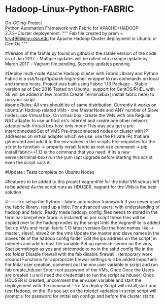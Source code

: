 # Hadoop-Linux-Python-FABRIC
On-GOing-Project   
Python Automation Framework with Fabric for APACHE+HADOOP-2.7.3+Cluster deployement.
""" Fab file created by prem = kry496@my.utsa.edu for Apache Hadoop Cluster deployment in Ubuntu or CentOs """

#Version of the fabfile.py found on github is the stable version of the code as of Jan 2017.
	- Multiple updates will be rolled into a single update by March 2017.
	- Vagrant file pending, Security updates pending

#Deploy multi-node Apache Hadoop cluster with Fabric Library and Python
	Fabric is a ssh/fscp/ftp/bash-login-shell wrapper to run commands on local and remote hosts. 
	Project was built using Fabric 1.13 Package - Stable version as of Dec 2016
	Tested on Ubuntu  ; support for CentOS/RHEL with SE will be added in few months 
	Create Terminalbox( install fabric here) to run your script											
#some Rules:
	All vms should be of same distribution, Currently it works on ubuntu\n
	Hadoop related VMs - one MasterNode and ANY number of Slave nodes, use Virtual box. 
	On virtual box -create the VMs with one Regular NAT adapter to use ur host os's Internet
	and create one other network adapter with Virtual box host only mode
	This way you get a pre interconnected Set of VMS
	Pre-inteconnected nodes or cluster with IP addresses on virtual adapter which we use.
	use the Private IPs that are generated and add it to the env values in the scripts
	Pre-requisites for the script to function ->  properly install fabric as root
	use command -> pip install fabric==1.13     is the command that you need.
	if its a new server(terminal-box) run the yum /apt upgrade before starting this script even the script calls it.



#Update : 
Tests complete on Ubuntu Nodes

#Features to be added to this project
 		Vagrantfile for the intial VM setups left to be added
		As the script runs as HDUSER, vagrant for the VMs is the best solution 

#---->>  setup the Python - fabric automation framework
	if you never used the fabric library, read up a little.
	For advanced users: with understanding of hadoop and fabric:
	Ready made hadoop_config_files needs to stored in the terminal-box(where fabric is installed)  as per script
	these files will be copied over to the hadoop nodes by the script
	Until the VagrantFile is added
	Set up VMs and install fabric 1.13 latest version
	Set the host names like -> master, slave1, slave2 on the vms
	Update the master and slave names in the slaves file of the hadoop config folder
	Edit the ips address on the script( in roledefs and add to host file variable
	Set up openssh-server on the vms, 
	Sset permitlogin as yes and strictmode to no in the sshd config file in the etc folder
	Disable firewall with the fab disable_firewall , (temporary work around)
	Functions for appropriate firewall settings will be added
	Important: For Intial user creation, comment out the env.user variable in script and run fab create_hduser
	Enter root password of the VMs, Once
	Once the Users are created ( u will need the credentials to run the script as hduser)
	Once HDUSER is created, uncomment the env.user variable and start the deployement with the command -->> fab deploy
	Script will install,start and test  Hadoop, on the IPs you set on  the roledef variables in script
	script will prompt u for password for intital ssh configs and before the cluster starts


